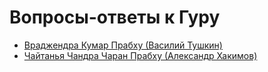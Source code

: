 # Вопросы-ответы к Гуру

* [Враджендра Кумар Прабху (Василий Тушкин)](https://krishnized.github.io/questions/vrajendra)
* [Чайтанья Чандра Чаран Прабху (Александр Хакимов)](https://krishnized.github.io/questions/cccp)
